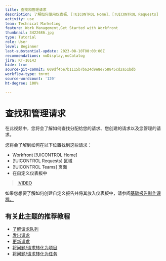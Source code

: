 ```yaml
---
title: 查找和管理请求
description: 了解如何使用仪表板、[!UICONTROL Home]、[!UICONTROL Requests] 区域以及 [!UICONTROL Teams] 页面，以查找通过请求队列发出的传入请求。
activity: use
team: Technical Marketing
feature: Work Management,Get Started with Workfront
thumbnail: 3422686.jpg
type: Tutorial
role: User
level: Beginner
last-substantial-update: 2023-08-10T00:00:00Z
recommendations: noDisplay,noCatalog
jira: KT-10143
hide: true
source-git-commit: 609df4be7b1115b7b624d9e8e758845cd2a51bdb
workflow-type: tm+mt
source-wordcount: '120'
ht-degree: 100%

---
```


# 查找和管理请求

在此视频中，您将会了解如何查找分配给您的请求、您创建的请求以及您管理的请求。

您将会了解到如何在以下位置找到这些请求：

* Workfront [!UICONTROL Home]
* [!UICONTROL Requests] 区域
* [!UICONTROL Teams] 页面
* 在自定义仪表板中


>[!VIDEO](https://video.tv.adobe.com/v/3422686/?quality=12&learn=on)

如果您想要了解如何创建自定义报告并将其放入仪表板中，请参阅[基础报告制作课程。](https://experienceleague.adobe.com/docs/workfront-course-map/using/learning-programs/basic-report-creation-program.html)

## 有关此主题的推荐教程

* [了解请求队列](/help/manage-work/request-queues/understand-request-queues.md)
* [发出请求](/help/manage-work/issues-requests/make-a-request.md)
* [更新请求](/help/manage-work/issues-requests/update-a-request.md)
* [将问题/请求转化为项目](/help/manage-work/issues-requests/create-a-project-from-a-request.md)
* [将问题/请求转化为任务](/help/manage-work/issues-requests/convert-issues-to-other-work-items.md)

